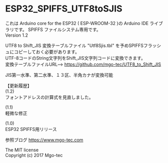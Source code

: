# ESP32_SPIFFS_UTF8toSJIS

これは Arduino core for the ESP32 ( ESP-WROOM-32 )の Arduino IDE ライブラリです。 
SPIFFS ファイルシステム専用です。  
Version 1.2  
  
UTF8 to Shift_JIS 変換テーブルファイル "Utf8Sjis.tbl" を予めSPIFFSフラッシュにコピーしておく必要があります。  
UTF-8コードのString文字列をShift_JIS文字列コードに変換できます。  
変換テーブルファイルURL--> https://github.com/mgo-tec/UTF8_to_Shift_JIS  
  
JIS第一水準、第二水準、１３区、半角カナが変換可能  
  
【更新履歴】  
(1.2)  
フォントアドレスの計算式を見直しました。  
  
(1.1)  
軽微な修正  
  
(1.0)  
ESP32 SPIFFS用リリース  
  
参照ブログ https://www.mgo-tec.com  
  
The MIT license  
Copyright (c) 2017 Mgo-tec  